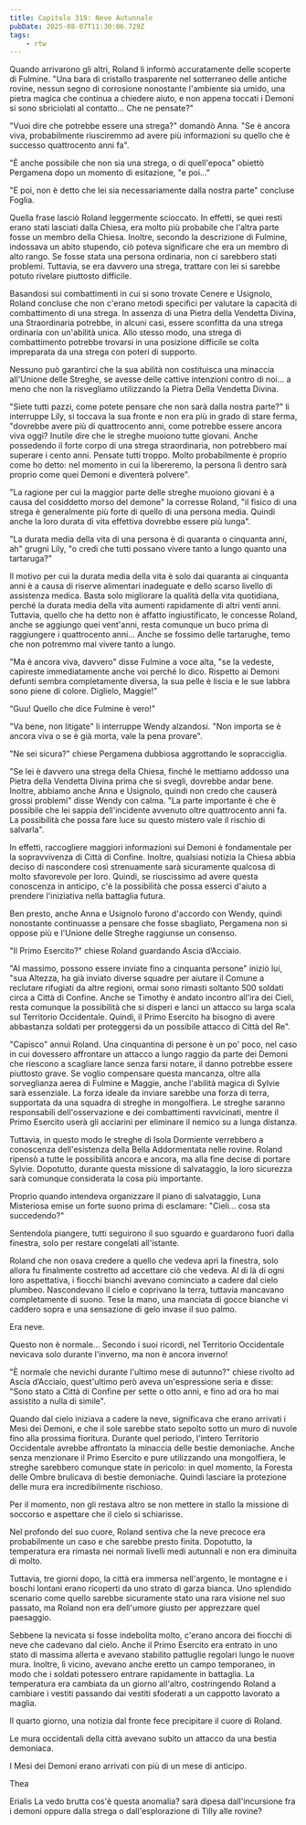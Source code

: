 ```yaml
---
title: Capitolo 319: Neve Autunnale
pubDate: 2025-08-07T11:30:06.729Z
tags:
    - rtw
---
```















Quando arrivarono gli altri, Roland li informò accuratamente delle scoperte di Fulmine. "Una bara di cristallo trasparente nel sotterraneo delle antiche rovine, nessun segno di corrosione nonostante l'ambiente sia umido, una pietra magica che continua a chiedere aiuto, e non appena toccati i Demoni si sono sbriciolati al contatto... Che ne pensate?"


"Vuoi dire che potrebbe essere una strega?" domandò Anna. "Se è ancora viva, probabilmente riusciremmo ad avere più informazioni su quello che è successo quattrocento anni fa".


"È anche possibile che non sia una strega, o di quell'epoca" obiettò Pergamena dopo un momento di esitazione, "e poi..."


"E poi, non è detto che lei sia necessariamente dalla nostra parte" concluse Foglia.


Quella frase lasciò Roland leggermente scioccato. In effetti, se quei resti erano stati lasciati dalla Chiesa, era molto più probabile che l'altra parte fosse un membro della Chiesa. Inoltre, secondo la descrizione di Fulmine, indossava un abito stupendo, ciò poteva significare che era un membro di alto rango. Se fosse stata una persona ordinaria, non ci sarebbero stati problemi. Tuttavia, se era davvero una strega, trattare con lei si sarebbe potuto rivelare piuttosto difficile.


Basandosi sui combattimenti in cui si sono trovate Cenere e Usignolo, Roland concluse che non c'erano metodi specifici per valutare la capacità di combattimento di una strega. In assenza di una Pietra della Vendetta Divina, una Straordinaria potrebbe, in alcuni casi, essere sconfitta da una strega ordinaria con un'abilità unica. Allo stesso modo, una strega di combattimento potrebbe trovarsi in una posizione difficile se colta impreparata da una strega con poteri di supporto.


Nessuno può garantirci che la sua abilità non costituisca una minaccia all'Unione delle Streghe, se avesse delle cattive intenzioni contro di noi... a meno che non la risvegliamo utilizzando la Pietra Della Vendetta Divina.


"Siete tutti pazzi, come potete pensare che non sarà dalla nostra parte?" li interruppe Lily, si toccava la sua fronte e non era più in grado di stare ferma, "dovrebbe avere più di quattrocento anni, come potrebbe essere ancora viva oggi? Inutile dire che le streghe muoiono tutte giovani. Anche possedendo il forte corpo di una strega straordinaria, non potrebbero mai superare i cento anni. Pensate tutti troppo. Molto probabilmente è proprio come ho detto: nel momento in cui la libereremo, la persona lì dentro sarà proprio come quei Demoni e diventerà polvere".


"La ragione per cui la maggior parte delle streghe muoiono giovani è a causa del cosiddetto morso del demone" la corresse Roland, "il fisico di una strega è generalmente più forte di quello di una persona media. Quindi anche la loro durata di vita effettiva dovrebbe essere più lunga".


"La durata media della vita di una persona è di quaranta o cinquanta anni, ah" grugnì Lily, "o credi che tutti possano vivere tanto a lungo quanto una tartaruga?"


Il motivo per cui la durata media della vita è solo dai quaranta ai cinquanta anni è a causa di riserve alimentari inadeguate e dello scarso livello di assistenza medica. Basta solo migliorare la qualità della vita quotidiana, perché la durata media della vita aumenti rapidamente di altri venti anni. Tuttavia, quello che ha detto non è affatto ingiustificato, le concesse Roland, anche se aggiungo quei vent'anni, resta comunque un buco prima di raggiungere i quattrocento anni... Anche se fossimo delle tartarughe, temo che non potremmo mai vivere tanto a lungo.


"Ma è ancora viva, davvero" disse Fulmine a voce alta, "se la vedeste, capireste immediatamente anche voi perché lo dico. Rispetto ai Demoni defunti sembra completamente diversa, la sua pelle è liscia e le sue labbra sono piene di colore. Diglielo, Maggie!"


“Guu! Quello che dice Fulmine è vero!"


"Va bene, non litigate" li interruppe Wendy alzandosi. "Non importa se è ancora viva o se è già morta, vale la pena provare".


"Ne sei sicura?" chiese Pergamena dubbiosa aggrottando le sopracciglia.


"Se lei è davvero una strega della Chiesa, finché le mettiamo addosso una Pietra della Vendetta Divina prima che si svegli, dovrebbe andar bene. Inoltre, abbiamo anche Anna e Usignolo, quindi non credo che causerà grossi problemi" disse Wendy con calma. "La parte importante è che è possibile che lei sappia dell'incidente avvenuto oltre quattrocento anni fa. La possibilità che possa fare luce su questo mistero vale il rischio di salvarla".


In effetti, raccogliere maggiori informazioni sui Demoni è fondamentale per la sopravvivenza di Città di Confine. Inoltre, qualsiasi notizia la Chiesa abbia deciso di nascondere così strenuamente sarà sicuramente qualcosa di molto sfavorevole per loro. Quindi, se riuscissimo ad avere questa conoscenza in anticipo, c'è la possibilità che possa esserci d'aiuto a prendere l'iniziativa nella battaglia futura.


Ben presto, anche Anna e Usignolo furono d'accordo con Wendy, quindi nonostante continuasse a pensare che fosse sbagliato, Pergamena non si oppose più e l'Unione delle Streghe raggiunse un consenso.


"Il Primo Esercito?" chiese Roland guardando Ascia d’Acciaio.


"Al massimo, possono essere inviate fino a cinquanta persone" iniziò lui, "sua Altezza, ha già inviato diverse squadre per aiutare il Comune a reclutare rifugiati da altre regioni, ormai sono rimasti soltanto 500 soldati circa a Città di Confine. Anche se Timothy è andato incontro all'ira dei Cieli, resta comunque la possibilità che si disperi e lanci un attacco su larga scala sul Territorio Occidentale. Quindi, il Primo Esercito ha bisogno di avere abbastanza soldati per proteggersi da un possibile attacco di Città del Re".


"Capisco" annuì Roland. Una cinquantina di persone è un po' poco, nel caso in cui dovessero affrontare un attacco a lungo raggio da parte dei Demoni che riescono a scagliare lance senza farsi notare, il danno potrebbe essere piuttosto grave. Se voglio compensare questa mancanza, oltre alla sorveglianza aerea di Fulmine e Maggie, anche l'abilità magica di Sylvie sarà essenziale. La forza ideale da inviare sarebbe una forza di terra, supportata da una squadra di streghe in mongolfiera. Le streghe saranno responsabili dell'osservazione e dei combattimenti ravvicinati, mentre il Primo Esercito userà gli acciarini per eliminare il nemico su a lunga distanza.


Tuttavia, in questo modo le streghe di Isola Dormiente verrebbero a conoscenza dell'esistenza della Bella Addormentata nelle rovine. Roland ripensò a tutte le possibilità ancora e ancora, ma alla fine decise di portare Sylvie. Dopotutto, durante questa missione di salvataggio, la loro sicurezza sarà comunque considerata la cosa più importante.


Proprio quando intendeva organizzare il piano di salvataggio, Luna Misteriosa emise un forte suono prima di esclamare: "Cieli... cosa sta succedendo?"


Sentendola piangere, tutti seguirono il suo sguardo e guardarono fuori dalla finestra, solo per restare congelati all'istante.


Roland che non osava credere a quello che vedeva aprì la finestra, solo allora fu finalmente costretto ad accettare ciò che vedeva. Al di là di ogni loro aspettativa, i fiocchi bianchi avevano cominciato a cadere dal cielo plumbeo. Nascondevano il cielo e coprivano la terra, tuttavia mancavano completamente di suono. Tese la mano, una manciata di gocce bianche vi caddero sopra e una sensazione di gelo invase il suo palmo.


Era neve.


Questo non è normale... Secondo i suoi ricordi, nel Territorio Occidentale nevicava solo durante l'inverno, ma non è ancora inverno!


"È normale che nevichi durante l'ultimo mese di autunno?" chiese rivolto ad Ascia d’Acciaio, quest'ultimo però aveva un'espressione seria e disse: "Sono stato a Città di Confine per sette o otto anni, e fino ad ora ho mai assistito a nulla di simile".


Quando dal cielo iniziava a cadere la neve, significava che erano arrivati i Mesi dei Demoni, e che il sole sarebbe stato sepolto sotto un muro di nuvole fino alla prossima fioritura. Durante quel periodo, l'intero Territorio Occidentale avrebbe affrontato la minaccia delle bestie demoniache. Anche senza menzionare il Primo Esercito e pure utilizzando una mongolfiera, le streghe sarebbero comunque state in pericolo: in quel momento, la Foresta delle Ombre brulicava di bestie demoniache. Quindi lasciare la protezione delle mura era incredibilmente rischioso.


Per il momento, non gli restava altro se non mettere in stallo la missione di soccorso e aspettare che il cielo si schiarisse.


Nel profondo del suo cuore, Roland sentiva che la neve precoce era probabilmente un caso e che sarebbe presto finita. Dopotutto, la temperatura era rimasta nei normali livelli medi autunnali e non era diminuita di molto.


Tuttavia, tre giorni dopo, la città era immersa nell'argento, le montagne e i boschi lontani erano ricoperti da uno strato di garza bianca. Uno splendido scenario come quello sarebbe sicuramente stato una rara visione nel suo passato, ma Roland non era dell'umore giusto per apprezzare quel paesaggio.


Sebbene la nevicata si fosse indebolita molto, c'erano ancora dei fiocchi di neve che cadevano dal cielo. Anche il Primo Esercito era entrato in uno stato di massima allerta e avevano stabilito pattuglie regolari lungo le nuove mura. Inoltre, lì vicino, avevano anche eretto un campo temporaneo, in modo che i soldati potessero entrare rapidamente in battaglia. La temperatura era cambiata da un giorno all'altro, costringendo Roland a cambiare i vestiti passando dai vestiti sfoderati a un cappotto lavorato a maglia.


Il quarto giorno, una notizia dal fronte fece precipitare il cuore di Roland.


Le mura occidentali della città avevano subito un attacco da una bestia demoniaca.


I Mesi dei Demoni erano arrivati con più di un mese di anticipo.


 


Thea






 Erialis La vedo brutta cos'è questa anomalia? sarà dipesa dall'incursione fra i demoni oppure dalla strega o dall'esplorazione di Tilly alle rovine?
                                


                                




